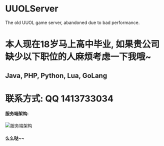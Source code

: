 # UUOLServer
The old UUOL game server, abandoned due to bad performance. 

# 本人现在18岁马上高中毕业, 如果贵公司缺少以下职位的人麻烦考虑一下我哦~ 
## Java, PHP, Python, Lua, GoLang

# 联系方式: QQ 1413733034

#### 服务端架构:
![服务端架构](https://raw.githubusercontent.com/ComposerKevin/UUOLServer/master/ServerArchitecture.jpg)

#### 么么哒~~ 
